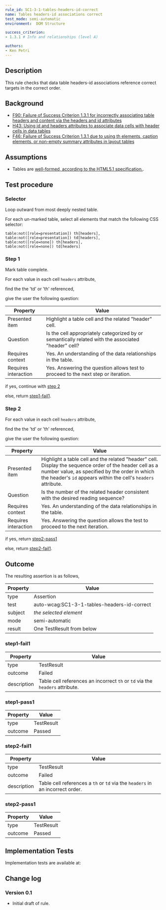 ```yaml
---
rule_id: SC1-3-1-tables-headers-id-correct
name: Tables headers-id associations correct
test_mode: semi-automatic
environment:  DOM Structure

success_criterion:
- 1.3.1 # Info and relationships (level A)

authors:
- Ken Petri
---
```


## Description

This rule checks that data table headers-id associations reference correct targets in the correct order.

## Background

- [F90: Failure of Success Criterion 1.3.1 for incorrectly associating table headers and content via the headers and id attributes](https://www.w3.org/TR/WCAG20-TECHS/F90.html)
- [H43: Using id and headers attributes to associate data cells with header cells in data tables](https://www.w3.org/TR/WCAG20-TECHS/H43.html)
- [F46: Failure of Success Criterion 1.3.1 due to using th elements, caption elements, or non-empty summary attributes in layout tables](https://www.w3.org/TR/WCAG20-TECHS/F46.html)

## Assumptions

- Tables are [well-formed, according to the HTML5.1 specification.](https://www.w3.org/TR/html51/tabular-data.html#forming-a-table).

## Test procedure

### Selector

Loop outward from most deeply nested table.

For each un-marked table, select all elements that match the following CSS selector:

    table:not([role=presentation]) th[headers],
    table:not([role=presentation]) td[headers],
    table:not([role=none]) th[headers],
    table:not([role=none]) td[headers]

### Step 1

Mark table complete.

For each value in each cell `headers` attribute,

find the the 'td' or 'th' referenced,

give the user the following question:

| Property             | Value
|----------------------|---------
| Presented item       | Highlight a table cell and the related "header" cell.
| Question             | Is the cell appropriately categorized by or semantically related with the associated "header" cell?
| Requires context     | Yes. An understanding of the data relationships in the table.
| Requires interaction | Yes. Answering the question allows test to proceed to the next step or iteration.

if yes, continue with [step 2](#step-2)

else, return [step1-fail1](#step1-fail1).

### Step 2

For each value in each cell `headers` attribute,

find the the 'td' or 'th' referenced,

give the user the following question:

| Property             | Value
|----------------------|---------
| Presented item       | Highlight a table cell and the related "header" cell. Display the sequence order of the header cell as a number value, as specified by the order in which the header's `id` appears within the cell's `headers` attribute.
| Question             | Is the number of the related header consistent with the desired reading sequence?
| Requires context     | Yes. An understanding of the data relationships in the table.
| Requires interaction | Yes. Answering the question allows the test to proceed to the next iteration.

if yes, return [step2-pass1](#step2-pass1)

else, return [step2-fail1](#step2-fail1).

## Outcome

The resulting assertion is as follows,

| Property | Value
|----------|----------
| type     | Assertion
| test     | auto-wcag:SC1-3-1-tables-headers-id-correct
| subject  | *the selected element*
| mode     | semi-automatic
| result   | One TestResult from below

### step1-fail1

| Property    | Value
|-------------|----------
| type        | TestResult
| outcome     | Failed
| description | Table cell references an incorrect `th` or `td` via the `headers` attribute.


### step1-pass1

| Property | Value
|----------|----------
| type     | TestResult
| outcome  | Passed

### step2-fail1

| Property    | Value
|-------------|----------
| type        | TestResult
| outcome     | Failed
| description | Table cell references a `th` or `td` via the `headers` in an incorrect order.

### step2-pass1

| Property | Value
|----------|----------
| type     | TestResult
| outcome  | Passed

## Implementation Tests

Implementation tests are available at: <placeholder>

## Change log

### Version 0.1
- Initial draft of rule.

